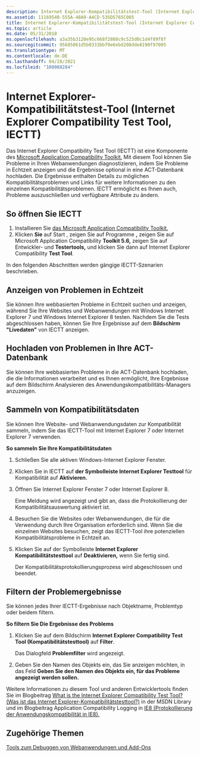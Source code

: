 ```yaml
---
description: Internet Explorer-Kompatibilitätstest-Tool (Internet Explorer Compatibility Test Tool, IECTT)
ms.assetid: 11169540-555A-48A9-A4CD-535D5765C005
title: Internet Explorer-Kompatibilitätstest-Tool (Internet Explorer Compatibility Test Tool, IECTT)
ms.topic: article
ms.date: 05/31/2018
ms.openlocfilehash: a3a35b3120e95c668f2808c9c525d0c1d4f89f8f
ms.sourcegitcommit: 95685061d5b0333bbf9e6ebd208dde8190f97005
ms.translationtype: MT
ms.contentlocale: de-DE
ms.lasthandoff: 04/28/2021
ms.locfileid: "108088284"
---
```

# <a name="internet-explorer-compatibility-test-tool-iectt"></a>Internet Explorer-Kompatibilitätstest-Tool (Internet Explorer Compatibility Test Tool, IECTT)

Das Internet Explorer Compatibility Test Tool (IECTT) ist eine Komponente des [Microsoft Application Compatibility Toolkit.](/windows-hardware/get-started/adk-install) Mit diesem Tool können Sie Probleme in Ihren Webanwendungen diagnostizieren, indem Sie Probleme in Echtzeit anzeigen und die Ergebnisse optional in eine ACT-Datenbank hochladen. Die Ergebnisse enthalten Details zu möglichen Kompatibilitätsproblemen und Links für weitere Informationen zu den einzelnen Kompatibilitätsproblemen. IECTT ermöglicht es Ihnen auch, Probleme auszuschließen und verfügbare Attribute zu ändern.

## <a name="to-open-iectt"></a>So öffnen Sie IECTT

1.  Installieren Sie [das Microsoft Application Compatibility Toolkit.](/windows-hardware/get-started/adk-install)
2.  Klicken **Sie** auf Start , zeigen Sie auf Programme **,** zeigen Sie auf Microsoft Application Compatibility **Toolkit 5.6,** zeigen Sie auf Entwickler- und **Testertools,** und klicken Sie dann auf Internet Explorer Compatibility **Test Tool**.

In den folgenden Abschnitten werden gängige IECTT-Szenarien beschrieben.

## <a name="view-issues-in-real-time"></a>Anzeigen von Problemen in Echtzeit

Sie können Ihre webbasierten Probleme in Echtzeit suchen und anzeigen, während Sie Ihre Websites und Webanwendungen mit Windows Internet Explorer 7 und Windows Internet Explorer 8 testen. Nachdem Sie die Tests abgeschlossen haben, können Sie Ihre Ergebnisse auf dem **Bildschirm "Livedaten"** von IECTT anzeigen.

## <a name="upload-issues-to-your-act-database"></a>Hochladen von Problemen in Ihre ACT-Datenbank

Sie können Ihre webbasierten Probleme in die ACT-Datenbank hochladen, die die Informationen  verarbeitet und es Ihnen ermöglicht, Ihre Ergebnisse auf dem Bildschirm Analysieren des Anwendungskompatibilitäts-Managers anzuzeigen.

## <a name="collect-your-compatibility-data"></a>Sammeln von Kompatibilitätsdaten

Sie können Ihre Website- und Webanwendungsdaten zur Kompatibilität sammeln, indem Sie das IECTT-Tool mit Internet Explorer 7 oder Internet Explorer 7 verwenden.

**So sammeln Sie Ihre Kompatibilitätsdaten**

1.  Schließen Sie alle aktiven Windows-Internet Explorer Fenster.
2.  Klicken Sie in IECTT auf **der Symbolleiste Internet Explorer Testtool** für Kompatibilität auf **Aktivieren.**
3.  Öffnen Sie Internet Explorer Fenster 7 oder Internet Explorer 8.

    Eine Meldung wird angezeigt und gibt an, dass die Protokollierung der Kompatibilitätsauswertung aktiviert ist.

4.  Besuchen Sie die Websites oder Webanwendungen, die für die Verwendung durch Ihre Organisation erforderlich sind. Wenn Sie die einzelnen Websites besuchen, zeigt das IECTT-Tool ihre potenziellen Kompatibilitätsprobleme in Echtzeit an.
5.  Klicken Sie auf der Symbolleiste **Internet Explorer Kompatibilitätstesttool** auf **Deaktivieren,** wenn Sie fertig sind.

    Der Kompatibilitätsprotokollierungsprozess wird abgeschlossen und beendet.

## <a name="filter-your-issue-results"></a>Filtern der Problemergebnisse

Sie können jedes Ihrer IECTT-Ergebnisse nach Objektname, Problemtyp oder beidem filtern.

**So filtern Sie Die Ergebnisse des Problems**

1.  Klicken Sie auf dem Bildschirm **Internet Explorer Compatibility Test Tool (Kompatibilitätstesttool)** auf **Filter**.

    Das Dialogfeld **Problemfilter** wird angezeigt.

2.  Geben Sie den Namen des Objekts ein, das Sie anzeigen möchten, in das Feld **Geben Sie den Namen des Objekts ein, für das Probleme angezeigt werden sollen.**

Weitere Informationen zu diesem Tool und anderen Entwicklertools finden Sie im Blogbeitrag [What is the Internet Explorer Compatibility Test Tool? (Was ist das Internet Explorer-Kompatibilitätstesttool?)](/previous-versions/windows/it-pro/windows-7/cc721989(v=ws.10)) in der MSDN Library und im Blogbeitrag Application Compatibility Logging in [IE8 (Protokollierung der Anwendungskompatibilität in IE8).](/archive/blogs/ie/application-compatibility-logging-in-ie8)

## <a name="related-topics"></a>Zugehörige Themen

<dl> <dt>

[Tools zum Debuggen von Webanwendungen und Add-Ons](tools-for-debugging-web-applications-and-add-ons.md)
</dt> </dl>

 

 
